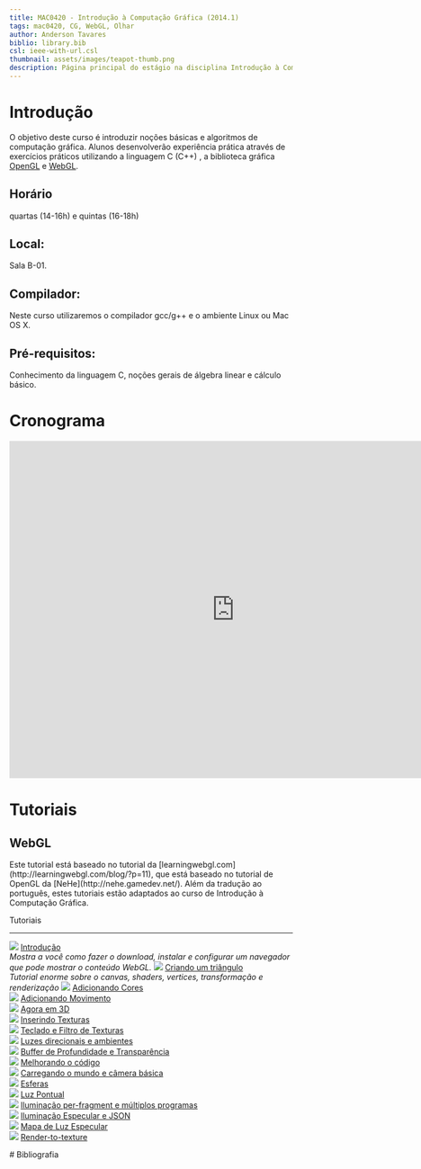 ```yaml
---
title: MAC0420 - Introdução à Computação Gráfica (2014.1)
tags: mac0420, CG, WebGL, Olhar
author: Anderson Tavares
biblio: library.bib
csl: ieee-with-url.csl
thumbnail: assets/images/teapot-thumb.png
description: Página principal do estágio na disciplina Introdução à Computação Gráfica
---
```

# Introdução

O objetivo deste curso é introduzir noções básicas e algoritmos de computação gráfica. Alunos desenvolverão experiência prática através de exercícios práticos utilizando a linguagem C (C++) , a biblioteca gráfica [OpenGL](http://www.opengl.org) e [WebGL](http://www.khronos.org/webgl).

## Horário

quartas (14-16h) e quintas (16-18h)

## Local:

Sala B-01.

## Compilador: 

Neste curso utilizaremos o compilador gcc/g++ e o ambiente Linux ou Mac OS X. 

## Pré-requisitos:

Conhecimento da linguagem C, noções gerais de álgebra linear e cálculo básico.

# Cronograma

<iframe src="https://www.google.com/calendar/embed?src=kvfu9hu2lsorqu43s81n63kdlk%40group.calendar.google.com&ctz=America/Sao_Paulo" style="border: 0" width="800" height="600" frameborder="0" scrolling="no"></iframe>

# Tutoriais

## WebGL

<div class="tutorial">
Este tutorial está baseado no tutorial da [learningwebgl.com](http://learningwebgl.com/blog/?p=11), que está baseado no tutorial de OpenGL da [NeHe](http://nehe.gamedev.net/). Além da tradução ao português, estes tutoriais estão adaptados ao curso de Introdução à Computação Gráfica.

Tutoriais                                                                
----------                                                            --------
![](../../assets/images/webgl-introducao-thumb.png)                   [Introdução](../../posts/2014-02-25-webgl-introducao.html)           <br>_Mostra a você como fazer o download, instalar e configurar um navegador que pode mostrar o conteúdo WebGL._
![](../../assets/images/webgl-criando-triangulo-thumb.png)            [Criando um triângulo](../../posts/2014-02-26-webgl-criando-triangulo.html) <br>_Tutorial enorme sobre o canvas, shaders, vertices, transformação e renderização_
![](../../assets/images/webgl-colorindo-triangulo-thumb.png)          [Adicionando Cores](../../posts/2013-11-29-webgl-colorindo-triangulo.html)    <br>
![](../../assets/images/webgl-movimentando-triangulo-thumb.png)       [Adicionando Movimento](../../posts/2013-11-30-webgl-movimentando-triangulo.html)<br>
![](../../assets/images/webgl-real-3d-thumb.png)                      [Agora em 3D](../../posts/2013-12-01-webgl-real-3d.html)          <br>
![](../../assets/images/webgl-texture-thumb.png)                      [Inserindo Texturas](../../posts/2013-12-02-webgl-texture.html)   <br>
![](../../assets/images/webgl-keyboard-filter-thumb.png)              [Teclado e Filtro de Texturas](../../posts/2013-12-03-webgl-keyboard-filter.html)<br>
![](../../assets/images/webgl-directional-ambient-light-thumb.png)    [Luzes direcionais e ambientes](../../posts/2013-12-04-webgl-directional-ambient-light.html)<br>
![](../../assets/images/webgl-depth-transparency-thumb.png)           [Buffer de Profundidade e Transparência](../../posts/2013-12-05-webgl-depth-transparency.html)<br>
![](../../assets/images/webgl-improving-code-thumb.png)               [Melhorando o código](../../posts/2013-12-06-webgl-improving-code.html)  <br>
![](../../assets/images/webgl-loading-world-camera-thumb.png)         [Carregando o mundo e câmera básica](../../posts/2013-12-07-webgl-loading-world-camera.html)<br>
![](../../assets/images/webgl-spheres-thumb.png)                      [Esferas](../../posts/2013-12-08-webgl-spheres.html)              <br>
![](../../assets/images/webgl-point-lighting-thumb.png)               [Luz Pontual](../../posts/2013-12-09-webgl-point-lighting.html)          <br>
![](../../assets/images/webgl-per-fragment-multiple-thumb.png)        [Iluminação per-fragment e múltiplos programas](../../posts/2013-12-10-webgl-per-fragment-multiple.html)<br>
![](../../assets/images/webgl-specular-highlights-thumb.png)          [Iluminação Especular e JSON](../../posts/2013-12-11-webgl-specular-highlights.html)<br>
![](../../assets/images/webgl-specular-maps-thumb.png)                [Mapa de Luz Especular](../../posts/2013-12-12-webgl-specular-maps.html)<br>
![](../../assets/images/webgl-render-to-texture-thumb.png)            [Render-to-texture](../../posts/2013-12-13-webgl-render-to-texture.html)    <br>

</div>
# Bibliografia
